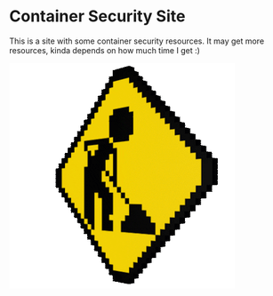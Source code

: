 # Container Security Site

This is a site with some container security resources. It may get more resources, kinda depends on how much time I get :)

![](images/under_construction.gif)


